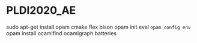 # PLDI2020_AE

sudo apt-get install opam cmake flex bison
opam init
eval `opam config env`
opam install ocamlfind ocamlgraph batteries
